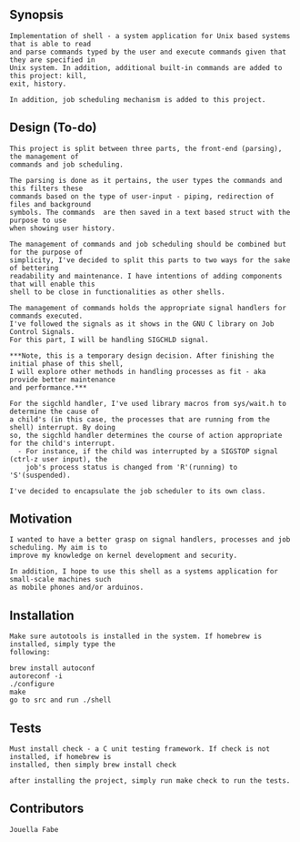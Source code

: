 ## Synopsis
	Implementation of shell - a system application for Unix based systems that is able to read 
	and parse commands typed by the user and execute commands given that they are specified in 
	Unix system. In addition, additional built-in commands are added to this project: kill, 
	exit, history. 
	
	In addition, job scheduling mechanism is added to this project. 

## Design (To-do)
	This project is split between three parts, the front-end (parsing), the management of 
	commands and job scheduling.
	
	The parsing is done as it pertains, the user types the commands and this filters these 
	commands based on the type of user-input - piping, redirection of files and background 
	symbols. The commands  are then saved in a text based struct with the purpose to use 
	when showing user history. 
	
	The management of commands and job scheduling should be combined but for the purpose of
	simplicity, I've decided to split this parts to two ways for the sake of bettering 
	readability and maintenance. I have intentions of adding components that will enable this 
	shell to be close in functionalities as other shells.
	
	The management of commands holds the appropriate signal handlers for commands executed. 
	I've followed the signals as it shows in the GNU C library on Job Control Signals. 
	For this part, I will be handling SIGCHLD signal. 
	
	***Note, this is a temporary design decision. After finishing the initial phase of this shell,
	I will explore other methods in handling processes as fit - aka provide better maintenance
	and performance.***
	
	For the sigchld handler, I've used library macros from sys/wait.h to determine the cause of 
	a child's (in this case, the processes that are running from the shell) interrupt. By doing
	so, the sigchld handler determines the course of action appropriate for the child's interrupt.
	  - For instance, if the child was interrupted by a SIGSTOP signal (ctrl-z user input), the 
	    job's process status is changed from 'R'(running) to 'S'(suspended). 
	
	I've decided to encapsulate the job scheduler to its own class.

## Motivation
	I wanted to have a better grasp on signal handlers, processes and job scheduling. My aim is to 
	improve my knowledge on kernel development and security. 

	In addition, I hope to use this shell as a systems application for small-scale machines such
	as mobile phones and/or arduinos.
	
## Installation
	Make sure autotools is installed in the system. If homebrew is installed, simply type the 
	following:
	
	brew install autoconf
	autoreconf -i
	./configure
	make
	go to src and run ./shell
	
## Tests
	Must install check - a C unit testing framework. If check is not installed, if homebrew is 
	installed, then simply brew install check
	
	after installing the project, simply run make check to run the tests.
	
## Contributors
	Jouella Fabe
